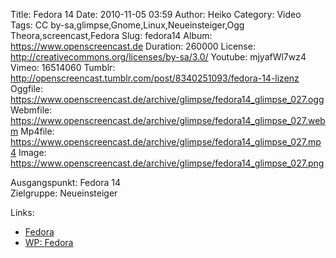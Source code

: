 Title: Fedora 14
Date: 2010-11-05 03:59
Author: Heiko
Category: Video
Tags: CC by-sa,glimpse,Gnome,Linux,Neueinsteiger,Ogg Theora,screencast,Fedora
Slug: fedora14
Album: https://www.openscreencast.de
Duration: 260000
License: http://creativecommons.org/licenses/by-sa/3.0/
Youtube: mjyafWl7wz4
Vimeo: 16514060
Tumblr: http://openscreencast.tumblr.com/post/8340251093/fedora-14-lizenz
Oggfile: https://www.openscreencast.de/archive/glimpse/fedora14_glimpse_027.ogg
Webmfile: https://www.openscreencast.de/archive/glimpse/fedora14_glimpse_027.webm
Mp4file: https://www.openscreencast.de/archive/glimpse/fedora14_glimpse_027.mp4
Image: https://www.openscreencast.de/archive/glimpse/fedora14_glimpse_027.png

Ausgangspunkt: Fedora 14  
Zielgruppe: Neueinsteiger  

Links:

  * [Fedora](http://fedoraproject.org/de/)
  * [WP: Fedora](http://de.wikipedia.org/wiki/Fedora_%28Linux-Distribution%29)

